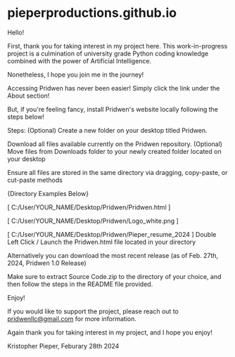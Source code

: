 # pieperproductions.github.io

Hello!

First, thank you for taking interest in my project here. This work-in-progress project is a culmination of university grade Python coding knowledge combined with the power of Artificial Intelligence.

Nonetheless, I hope you join me in the journey!

Accessing Pridwen has never been easier! Simply click the link under the About section!

But, if you're feeling fancy, install Pridwen's website locally following the steps below!

Steps:
(Optional) Create a new folder on your desktop titled Pridwen.

Download all files available currently on the Pridwen repository.
(Optional) Move files from Downloads folder to your newly created folder located on your desktop

Ensure all files are stored in the same directory via dragging, copy-paste, or cut-paste methods

 {Directory Examples Below}

  [ C:/User/YOUR_NAME/Desktop/Pridwen/Pridwen.html ]

  [ C:/User/YOUR_NAME/Desktop/Pridwen/Logo_white.png ]

  [ C:/User/YOUR_NAME/Desktop/Pridwen/Pieper_resume_2024 ]
Double Left Click / Launch the Pridwen.html file located in your directory

Alternatively you can download the most recent release (as of Feb. 27th, 2024, Pridwen 1.0 Release)

Make sure to extract Source Code.zip to the directory of your choice, and then follow the steps in the README file provided.

Enjoy!

If you would like to support the project, please reach out to pridwenllc@gmail.com for more information.

Again thank you for taking interest in my project, and I hope you enjoy!

Kristopher Pieper, Feburary 28th 2024
